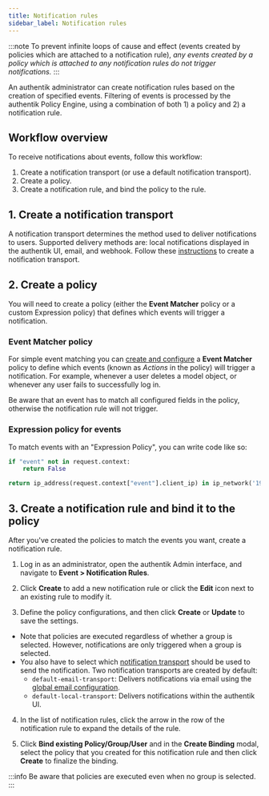 ```yaml
---
title: Notification rules
sidebar_label: Notification rules
---
```


:::note
To prevent infinite loops of cause and effect (events created by policies which are attached to a notification rule), _any events created by a policy which is attached to any notification rules do not trigger notifications._
:::

An authentik administrator can create notification rules based on the creation of specified events. Filtering of events is processed by the authentik Policy Engine, using a combination of both 1) a policy and 2) a notification rule.

## Workflow overview

To receive notifications about events, follow this workflow:

1. Create a notification transport (or use a default notification transport).
2. Create a policy.
3. Create a notification rule, and bind the policy to the rule.

## 1. Create a notification transport

A notification transport determines the method used to deliver notifications to users. Supported delivery methods are: local notifications displayed in the authentik UI, email, and webhook. Follow these [instructions](./transports.md#create-a-notification-transport) to create a notification transport.

## 2. Create a policy

You will need to create a policy (either the **Event Matcher** policy or a custom Expression policy) that defines which events will trigger a notification.

### Event Matcher policy

For simple event matching you can [create and configure](../../customize/policies/working_with_policies.md) a **Event Matcher** policy to define which events (known as _Actions_ in the policy) will trigger a notification. For example, whenever a user deletes a model object, or whenever any user fails to successfully log in.

Be aware that an event has to match all configured fields in the policy, otherwise the notification rule will not trigger.

### Expression policy for events

To match events with an "Expression Policy", you can write code like so:

```python
if "event" not in request.context:
    return False

return ip_address(request.context["event"].client_ip) in ip_network('192.0.2.0/24')
```

## 3. Create a notification rule and bind it to the policy

After you've created the policies to match the events you want, create a notification rule.

1. Log in as an administrator, open the authentik Admin interface, and navigate to **Event > Notification Rules**.

2. Click **Create** to add a new notification rule or click the **Edit** icon next to an existing rule to modify it.

3. Define the policy configurations, and then click **Create** or **Update** to save the settings.

- Note that policies are executed regardless of whether a group is selected. However, notifications are only triggered when a group is selected.
- You also have to select which [notification transport](./transports.md) should be used to send the notification. Two notification transports are created by default:
    - `default-email-transport`: Delivers notifications via email using the [global email configuration](../../install-config/install/docker-compose.mdx#email-configuration-optional-but-recommended).
    - `default-local-transport`: Delivers notifications within the authentik UI.

4. In the list of notification rules, click the arrow in the row of the notification rule to expand the details of the rule.

5. Click **Bind existing Policy/Group/User** and in the **Create Binding** modal, select the policy that you created for this notification rule and then click **Create** to finalize the binding.

:::info
Be aware that policies are executed even when no group is selected.
:::
